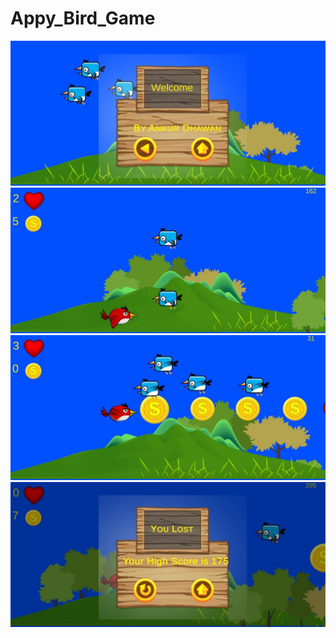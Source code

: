 # Appy_Bird_Game

<img src="ss/1 (2).JPEG" alt="Appy_game">
<img src="ss/2 (3).JPEG" alt="Appy_game">
<img src="ss/3 (2).JPEG" alt="Appy_game">
<img src="ss/4 (2).JPEG" alt="Appy_game">

